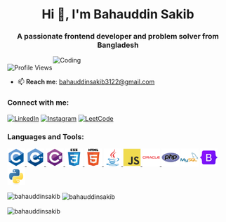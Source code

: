 <h1 align="center">Hi 👋, I'm Bahauddin Sakib</h1>
<h3 align="center">A passionate frontend developer and problem solver from Bangladesh</h3>
<img align="right" alt="Coding" width="400" style="margin-left: 20px;" src="https://gifdb.com/images/high/animated-man-computer-coding-nae6mec378lsg1i3.gif">

<p align="left"> 
  <img src="https://komarev.com/ghpvc/?username=bahauddinsakib&label=Profile%20views&color=0e75b6&style=flat" alt="Profile Views" /> 
</p>

- 📫 **Reach me**: bahauddinsakib3122@gmail.com

<h3 align="left">Connect with me:</h3>
<p align="left">
  <a href="https://linkedin.com/in/bahauddin-sakib-357345230" target="blank" aria-label="LinkedIn"><img align="center" src="https://raw.githubusercontent.com/rahuldkjain/github-profile-readme-generator/master/src/images/icons/Social/linked-in-alt.svg" alt="LinkedIn" height="30" width="40" /></a>
  <a href="https://instagram.com/ba_saki23" target="blank" aria-label="Instagram"><img align="center" src="https://raw.githubusercontent.com/rahuldkjain/github-profile-readme-generator/master/src/images/icons/Social/instagram.svg" alt="Instagram" height="30" width="40" /></a>
  <a href="https://leetcode.com/bahauddinsakib/" target="blank" aria-label="LeetCode"><img align="center" src="https://raw.githubusercontent.com/rahuldkjain/github-profile-readme-generator/master/src/images/icons/Social/leet-code.svg" alt="LeetCode" height="30" width="40" /></a>
</p>


<h3 align="left">Languages and Tools:</h3>
<p align="left"> <a href="https://www.cprogramming.com/" target="_blank" rel="noreferrer"> <img src="https://raw.githubusercontent.com/devicons/devicon/master/icons/c/c-original.svg" alt="c" width="40" height="40"/> </a> <a href="https://www.w3schools.com/cpp/" target="_blank" rel="noreferrer"> <img src="https://raw.githubusercontent.com/devicons/devicon/master/icons/cplusplus/cplusplus-original.svg" alt="cplusplus" width="40" height="40"/> </a> <a href="https://www.w3schools.com/cs/" target="_blank" rel="noreferrer"> <img src="https://raw.githubusercontent.com/devicons/devicon/master/icons/csharp/csharp-original.svg" alt="csharp" width="40" height="40"/> </a> <a href="https://www.w3schools.com/css/" target="_blank" rel="noreferrer"> <img src="https://raw.githubusercontent.com/devicons/devicon/master/icons/css3/css3-original-wordmark.svg" alt="css3" width="40" height="40"/> </a> <a href="https://www.w3.org/html/" target="_blank" rel="noreferrer"> <img src="https://raw.githubusercontent.com/devicons/devicon/master/icons/html5/html5-original-wordmark.svg" alt="html5" width="40" height="40"/> </a> <a href="https://www.java.com" target="_blank" rel="noreferrer"> <img src="https://raw.githubusercontent.com/devicons/devicon/master/icons/java/java-original.svg" alt="java" width="40" height="40"/> </a> <a href="https://developer.mozilla.org/en-US/docs/Web/JavaScript" target="_blank" rel="noreferrer"> <img src="https://raw.githubusercontent.com/devicons/devicon/master/icons/javascript/javascript-original.svg" alt="javascript" width="40" height="40"/> </a> <a href="https://www.oracle.com/" target="_blank" rel="noreferrer"> <img src="https://raw.githubusercontent.com/devicons/devicon/master/icons/oracle/oracle-original.svg" alt="oracle" width="40" height="40"/> </a><img src="https://raw.githubusercontent.com/devicons/devicon/master/icons/php/php-original.svg" alt="PHP" width="40" height="40"> <img src="https://raw.githubusercontent.com/devicons/devicon/master/icons/mysql/mysql-original-wordmark.svg" alt="MySQL" width="40" height="40"> <img src="https://raw.githubusercontent.com/devicons/devicon/master/icons/bootstrap/bootstrap-original.svg" alt="Bootstrap" width="40" height="40">
<img src="https://raw.githubusercontent.com/devicons/devicon/master/icons/python/python-original.svg" alt="Python" width="40" height="40">


 </p>

<p><img align="left" src="https://github-readme-stats.vercel.app/api/top-langs?username=bahauddinsakib&show_icons=true&locale=en&layout=compact" alt="bahauddinsakib" /></p>

<p>&nbsp;<img align="center" src="https://github-readme-stats.vercel.app/api?username=bahauddinsakib&show_icons=true&locale=en" alt="bahauddinsakib" /></p>

<p><img align="center" src="https://github-readme-streak-stats.herokuapp.com/?user=bahauddinsakib&" alt="bahauddinsakib" /></p>

<!--
**BahauddinSakib/BahauddinSakib** is a ✨ _special_ ✨ repository because its `README.md` (this file) appears on your GitHub profile.

Here are some ideas to get you started:[![MasterHead](https://1.bp.blogspot.com/-7A4WynwLsM...)]
<h1 align="center">Hi 👋, I'm BahauddinSakib</h1>
<h3 align="center">A passionate frontend developer,problem solver from Bangladesh</h3>
<img align="right" alt="Coading" width="400" src="https://gifdb.com/images/high/animated-man-computer-coding-nae6mec378lsg1i3.gif">

<p align="left"> <img src="https://komarev.com/ghpvc/?username=bahauddinsakib&label=Profile%20views&color=0e75b6&style=flat" alt="bahauddinsakib" /> </p>

- 📫 How to reach me **bahauddinsakib3122@gmail.com**

<h3 align="left">Connect with me:</h3>
<p align="left">
<a href="https://linkedin.com/in/in/bahauddin-sakib-357345230" target="blank"><img align="center" src="https://raw.githubusercontent.com/rahuldkjain/github-profile-readme-generator/master/src/images/icons/Social/linked-in-alt.svg" alt="in/bahauddin-sakib-357345230" height="30" width="40" /></a>
<a href="https://instagram.com/https://instagram.com/ba_saki23?igshid=ogq5zdc2odk2za==" target="blank"><img align="center" src="https://raw.githubusercontent.com/rahuldkjain/github-profile-readme-generator/master/src/images/icons/Social/instagram.svg" alt="https://instagram.com/ba_saki23?igshid=ogq5zdc2odk2za==" height="30" width="40" /></a>
<a href="https://www.leetcode.com/https://leetcode.com/bahauddinsakib/" target="blank"><img align="center" src="https://raw.githubusercontent.com/rahuldkjain/github-profile-readme-generator/master/src/images/icons/Social/leet-code.svg" alt="https://leetcode.com/bahauddinsakib/" height="30" width="40" /></a>
</p>

<h3 align="left">Languages and Tools:</h3>
<p align="left"> <a href="https://www.cprogramming.com/" target="_blank" rel="noreferrer"> <img src="https://raw.githubusercontent.com/devicons/devicon/master/icons/c/c-original.svg" alt="c" width="40" height="40"/> </a> <a href="https://www.w3schools.com/cpp/" target="_blank" rel="noreferrer"> <img src="https://raw.githubusercontent.com/devicons/devicon/master/icons/cplusplus/cplusplus-original.svg" alt="cplusplus" width="40" height="40"/> </a> <a href="https://www.w3schools.com/cs/" target="_blank" rel="noreferrer"> <img src="https://raw.githubusercontent.com/devicons/devicon/master/icons/csharp/csharp-original.svg" alt="csharp" width="40" height="40"/> </a> <a href="https://www.w3schools.com/css/" target="_blank" rel="noreferrer"> <img src="https://raw.githubusercontent.com/devicons/devicon/master/icons/css3/css3-original-wordmark.svg" alt="css3" width="40" height="40"/> </a> <a href="https://www.w3.org/html/" target="_blank" rel="noreferrer"> <img src="https://raw.githubusercontent.com/devicons/devicon/master/icons/html5/html5-original-wordmark.svg" alt="html5" width="40" height="40"/> </a> <a href="https://www.java.com" target="_blank" rel="noreferrer"> <img src="https://raw.githubusercontent.com/devicons/devicon/master/icons/java/java-original.svg" alt="java" width="40" height="40"/> </a> <a href="https://developer.mozilla.org/en-US/docs/Web/JavaScript" target="_blank" rel="noreferrer"> <img src="https://raw.githubusercontent.com/devicons/devicon/master/icons/javascript/javascript-original.svg" alt="javascript" width="40" height="40"/> </a> <a href="https://www.oracle.com/" target="_blank" rel="noreferrer">  </p>

<p><img align="left" src="https://github-readme-stats.vercel.app/api/top-langs?username=bahauddinsakib&show_icons=true&locale=en&layout=compact" alt="bahauddinsakib" /></p>

<p>&nbsp;<img align="center" src="https://github-readme-stats.vercel.app/api?username=bahauddinsakib&show_icons=true&locale=en" alt="bahauddinsakib" /></p>

<p><img align="center" src="https://github-readme-streak-stats.herokuapp.com/?user=bahauddinsakib&" alt="bahauddinsakib" /></p>


- 🔭 I’m currently working on ...
- 🌱 I’m currently learning ...
- 👯 I’m looking to collaborate on ...
- 🤔 I’m looking for help with ...
- 💬 Ask me about ...
- 📫 How to reach me: ...
- 😄 Pronouns: ...
- ⚡ Fun fact: ...
-->
